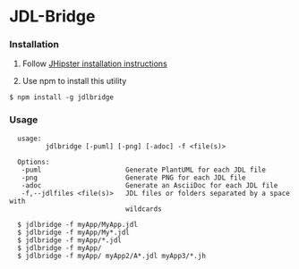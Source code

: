 # JDL-Bridge

### Installation
  
  1. Follow [JHipster installation instructions](https://www.jhipster.tech/installation/)
  
  2. Use npm to install this utility
  ```
  $ npm install -g jdlbridge
  ```

### Usage

  ```
    usage:
           jdlbridge [-puml] [-png] [-adoc] -f <file(s)>

    Options:
     -puml                     Generate PlantUML for each JDL file
     -png                      Generate PNG for each JDL file
     -adoc                     Generate an AsciiDoc for each JDL file
     -f,--jdlfiles <file(s)>   JDL files or folders separated by a space with
                               wildcards
                               
    $ jdlbridge -f myApp/MyApp.jdl
    $ jdlbridge -f myApp/My*.jdl
    $ jdlbridge -f myApp/*.jdl
    $ jdlbridge -f myApp/
    $ jdlbridge -f myApp/ myApp2/A*.jdl myApp3/*.jh
   ```
